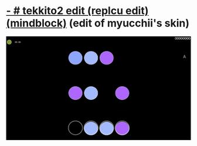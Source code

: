 # [-     # tekkito2 edit (replcu edit) (mindblock)](https://www.dropbox.com/scl/fi/08vpdx0qhu5t2mqwx9jyj/tekkito2-edit-replcu-edit-mindblock.osk?rlkey=akkyec9fraeiz1q5zz1fefarm&st=o4auv1sv&dl=0) (edit of myucchii's skin)
![screenshot](https://raw.githubusercontent.com/notreplcu/osu-skins/main/tekkito2-edit-replcu-edit.jpg)
